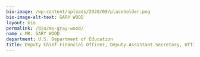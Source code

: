 ```yaml
---
bio-image: /wp-content/uploads/2020/09/placeholder.png
bio-image-alt-text: GARY WOOD
layout: bio
permalink: /bio/ms-gray-wood/
name : MR. GARY WOOD
department: U.S. Department of Education
title: Deputy Chief Financial Officer, Deputy Assistant Secretary, Office of Financial Management
---
```


